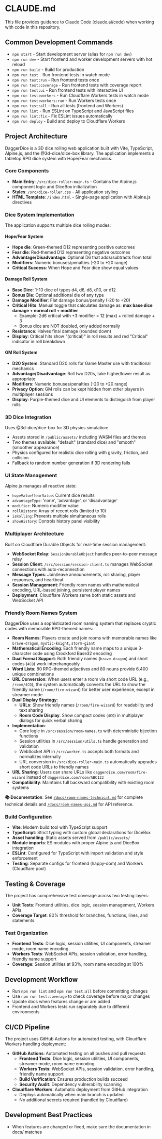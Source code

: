 # CLAUDE.md

This file provides guidance to Claude Code (claude.ai/code) when working with code in this repository.

## Common Development Commands

- `npm start` - Start development server (alias for `npm run dev`)
- `npm run dev` - Start frontend and worker development servers with hot reload
- `npm run build` - Build for production
- `npm run test` - Run frontend tests in watch mode
- `npm run test:run` - Run frontend tests once
- `npm run test:coverage` - Run frontend tests with coverage report
- `npm run test:ui` - Run frontend tests with interactive UI
- `npm run test:workers` - Run Cloudflare Workers tests in watch mode
- `npm run test:workers:run` - Run Workers tests once
- `npm run test:all` - Run all tests (frontend and Workers)
- `npm run lint` - Run ESLint on TypeScript and JavaScript files
- `npm run lint:fix` - Fix ESLint issues automatically
- `npm run deploy` - Build and deploy to Cloudflare Workers

## Project Architecture

DaggerDice is a 3D dice rolling web application built with Vite, TypeScript, Alpine.js, and the @3d-dice/dice-box library. The application implements a tabletop RPG dice system with Hope/Fear mechanics.

### Core Components

- **Main Entry**: `/src/dice-roller-main.ts` - Contains the Alpine.js component logic and DiceBox initialization
- **Styles**: `/src/dice-roller.css` - All application styling
- **HTML Template**: `/index.html` - Single-page application with Alpine.js directives

### Dice System Implementation

The application supports multiple dice rolling modes:

#### Hope/Fear System
- **Hope die**: Green-themed D12 representing positive outcomes
- **Fear die**: Red-themed D12 representing negative outcomes  
- **Advantage/Disadvantage**: Optional D6 that adds/subtracts from total
- **Modifiers**: Numeric bonuses/penalties (-20 to +20 range)
- **Critical Success**: When Hope and Fear dice show equal values

#### Damage Roll System
- **Base Dice**: 1-10 dice of types d4, d6, d8, d10, or d12
- **Bonus Die**: Optional additional die of any type
- **Damage Modifier**: Flat damage bonus/penalty (-20 to +20)
- **Critical Hits**: Manual toggle that calculates damage as: **max base dice damage + normal roll + modifier**
  - Example: 2d6 critical with +3 modifier = 12 (max) + rolled damage + 3
  - Bonus dice are NOT doubled, only added normally
- **Resistance**: Halves final damage (rounded down)
- **Display**: Critical hits show "(critical)" in roll results and red "Critical" indicator in roll breakdown

#### GM Roll System
- **D20 System**: Standard D20 rolls for Game Master use with traditional mechanics
- **Advantage/Disadvantage**: Roll two D20s, take higher/lower result as appropriate
- **Modifiers**: Numeric bonuses/penalties (-20 to +20 range)
- **Privacy Option**: GM rolls can be kept hidden from other players in multiplayer sessions
- **Display**: Purple-themed dice and UI elements to distinguish from player rolls

### 3D Dice Integration

Uses @3d-dice/dice-box for 3D physics simulation:
- Assets stored in `/public/assets/` including WASM files and themes
- Two themes available: "default" (standard dice) and "smooth" (smoother appearance)
- Physics configured for realistic dice rolling with gravity, friction, and collision
- Fallback to random number generation if 3D rendering fails

### UI State Management

Alpine.js manages all reactive state:
- `hopeValue`/`fearValue`: Current dice results
- `advantageType`: 'none', 'advantage', or 'disadvantage'
- `modifier`: Numeric modifier value
- `rollHistory`: Array of recent rolls (limited to 10)
- `isRolling`: Prevents multiple simultaneous rolls
- `showHistory`: Controls history panel visibility

### Multiplayer Architecture

Built on Cloudflare Durable Objects for real-time session management:
- **WebSocket Relay**: `SessionDurableObject` handles peer-to-peer message relay
- **Session Client**: `/src/session/session-client.ts` manages WebSocket connections with auto-reconnection
- **Message Types**: Join/leave announcements, roll sharing, player responses, and heartbeat
- **Session Management**: Friendly room names with mathematical encoding, URL-based joining, persistent player names
- **Deployment**: Cloudflare Workers serve both static assets and WebSocket API

### Friendly Room Names System

DaggerDice uses a sophisticated room naming system that replaces cryptic codes with memorable RPG-themed names:

- **Room Names**: Players create and join rooms with memorable names like `brave-dragon`, `mystic-knight`, `storm-giant`
- **Mathematical Encoding**: Each friendly name maps to a unique 3-character code using Crockford Base32 encoding
- **Dual Format Support**: Both friendly names (`brave-dragon`) and short codes (`4CQ`) work interchangeably
- **Word Lists**: 80 RPG-themed adjectives and 80 nouns provide 6,400 unique combinations
- **URL Conversion**: When users enter a room via short code URL (e.g., `/room/4CQ`), the system automatically converts the URL to show the friendly name (`/room/fire-wizard`) for better user experience, except in streamer mode
- **Dual Display Strategy**: 
  - **URLs**: Show friendly names (`/room/fire-wizard`) for readability and text sharing
  - **Room Code Display**: Show compact codes (`4CQ`) in multiplayer dialogs for quick verbal sharing
- **Implementation**: 
  - Core logic in `/src/session/room-names.ts` with deterministic bijection functions
  - Session utilities in `/src/session/utils.ts` handle generation and validation
  - WebSocket API in `/src/worker.ts` accepts both formats and normalizes internally
  - URL conversion in `/src/dice-roller-main.ts` automatically upgrades short code URLs to friendly names
- **URL Sharing**: Users can share URLs like `daggerdice.com/room/fire-wizard` instead of `daggerdice.com/room/ABC123`
- **Compatibility**: Maintains full backward compatibility with existing room systems

**📚 Documentation**: See [`/docs/room-names-technical.md`](./docs/room-names-technical.md) for complete technical details and [`/docs/room-names-api.md`](./docs/room-names-api.md) for API reference.

### Build Configuration

- **Vite**: Modern build tool with TypeScript support
- **TypeScript**: Strict typing with custom global declarations for DiceBox
- **Asset handling**: Static assets served from `/public/assets/`
- **Module imports**: ES modules with proper Alpine.js and DiceBox integration
- **ESLint**: Configured for TypeScript with import validation and style enforcement
- **Testing**: Separate configs for frontend (happy-dom) and Workers (Cloudflare pool)

## Testing & Coverage

The project has comprehensive test coverage across two testing layers:
- **Unit Tests**: Frontend utilities, dice logic, session management, Workers APIs
- **Coverage Target**: 80% threshold for branches, functions, lines, and statements

### Test Organization
- **Frontend Tests**: Dice logic, session utilities, UI components, streamer mode, room name encoding
- **Workers Tests**: WebSocket APIs, session validation, error handling, friendly name support
- **Coverage**: Session utilities at 93%, room name encoding at 100%

## Development Workflow

- Run `npm run lint` and `npm run test:all` before committing changes
- Use `npm run test:coverage` to check coverage before major changes
- Update docs when features change or are added
- Frontend and Workers tests run separately due to different environments

## CI/CD Pipeline

The project uses GitHub Actions for automated testing, with Cloudflare Workers handling deployment:

- **GitHub Actions**: Automated testing on all pushes and pull requests
  - **Frontend Tests**: Dice logic, session utilities, UI components, streamer mode, room name encoding
  - **Workers Tests**: WebSocket APIs, session validation, error handling, friendly name support
  - **Build Verification**: Ensures production builds succeed
  - **Security Audit**: Dependency vulnerability scanning
- **Cloudflare Workers**: Automatic deployment from GitHub integration
  - Deploys automatically when main branch is updated
  - No additional secrets required (handled by Cloudflare)

## Development Best Practices

- When features are changed or fixed, make sure the documentation in docs/ matches